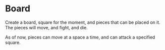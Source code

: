 # Board
Create a board, square for the moment, and pieces that can be placed on it. The pieces will move, and fight, and die.

As of now, pieces can move at a space a time, and can attack a specified square.
